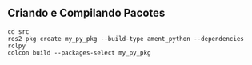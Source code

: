 ## Criando e Compilando Pacotes
```
cd src
ros2 pkg create my_py_pkg --build-type ament_python --dependencies rclpy
colcon build --packages-select my_py_pkg

```
